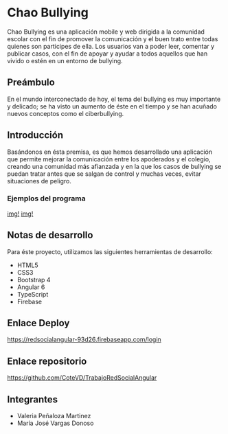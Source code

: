 # Chao Bullying

Chao Bullying es una aplicación mobile y web dirigida a la comunidad escolar con el fin de promover la comunicación y el buen trato entre todas quienes son participes de ella. Los usuarios van a poder leer, comentar y publicar casos, con el fin de apoyar y ayudar a todos aquellos que han vivido o estén en un entorno de bullying.

## Preámbulo

En el mundo interconectado de hoy, el tema del bullying es muy importante y delicado; se ha visto un aumento de éste en el tiempo y se han acuñado nuevos conceptos como el ciberbullying.

## Introducción

Basándonos en ésta premisa, es que hemos desarrollado una aplicación que permite mejorar la comunicación entre los apoderados y el colegio, creando una comunidad más afianzada y en la que los casos de bullying se puedan tratar antes que se salgan de control y muchas veces, evitar situaciones de peligro.
### Ejemplos del programa

[img!]()
[img!]()

## Notas de desarrollo

Para éste proyecto, utilizamos las siguientes herramientas de desarrollo:
- HTML5
- CSS3
- Bootstrap 4
- Angular 6
- TypeScript
- Firebase

## Enlace Deploy

https://redsocialangular-93d26.firebaseapp.com/login

## Enlace repositorio

https://github.com/CoteVD/TrabajoRedSocialAngular

## Integrantes
- Valeria Peñaloza Martinez
- María José Vargas Donoso
